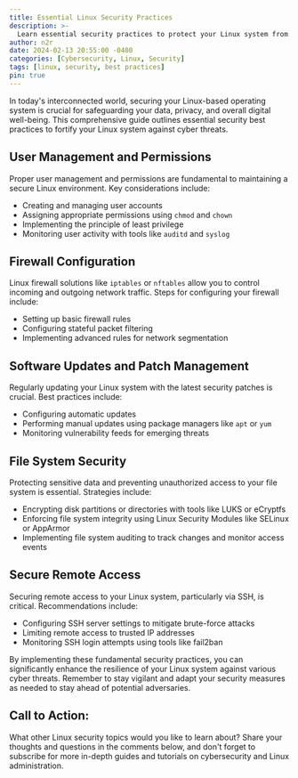 ```yaml
---
title: Essential Linux Security Practices
description: >-
  Learn essential security practices to protect your Linux system from cyber threats and attacks.
author: n2r
date: 2024-02-13 20:55:00 -0400
categories: [Cybersecurity, Linux, Security]
tags: [linux, security, best practices]
pin: true
---
```


In today's interconnected world, securing your Linux-based operating system is crucial for safeguarding your data, privacy, and overall digital well-being. This comprehensive guide outlines essential security best practices to fortify your Linux system against cyber threats.

## User Management and Permissions

Proper user management and permissions are fundamental to maintaining a secure Linux environment. Key considerations include:

- Creating and managing user accounts
- Assigning appropriate permissions using `chmod` and `chown`
- Implementing the principle of least privilege
- Monitoring user activity with tools like `auditd` and `syslog`

## Firewall Configuration

Linux firewall solutions like `iptables` or `nftables` allow you to control incoming and outgoing network traffic. Steps for configuring your firewall include:

- Setting up basic firewall rules
- Configuring stateful packet filtering
- Implementing advanced rules for network segmentation

## Software Updates and Patch Management

Regularly updating your Linux system with the latest security patches is crucial. Best practices include:

- Configuring automatic updates
- Performing manual updates using package managers like `apt` or `yum`
- Monitoring vulnerability feeds for emerging threats

## File System Security

Protecting sensitive data and preventing unauthorized access to your file system is essential. Strategies include:

- Encrypting disk partitions or directories with tools like LUKS or eCryptfs
- Enforcing file system integrity using Linux Security Modules like SELinux or AppArmor
- Implementing file system auditing to track changes and monitor access events

## Secure Remote Access

Securing remote access to your Linux system, particularly via SSH, is critical. Recommendations include:

- Configuring SSH server settings to mitigate brute-force attacks
- Limiting remote access to trusted IP addresses
- Monitoring SSH login attempts using tools like fail2ban

By implementing these fundamental security practices, you can significantly enhance the resilience of your Linux system against various cyber threats. Remember to stay vigilant and adapt your security measures as needed to stay ahead of potential adversaries.

## Call to Action:
What other Linux security topics would you like to learn about? Share your thoughts and questions in the comments below, and don't forget to subscribe for more in-depth guides and tutorials on cybersecurity and Linux administration.